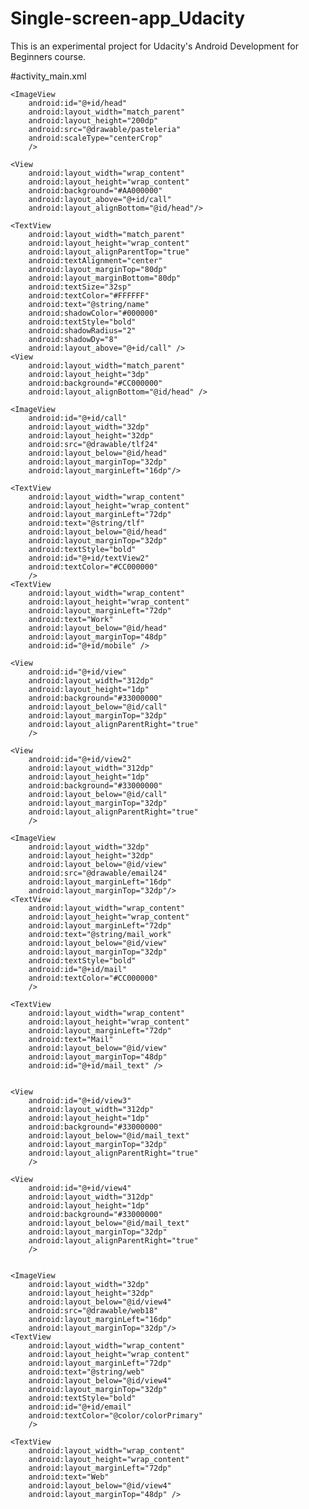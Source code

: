 # Single-screen-app_Udacity

This is an experimental project for Udacity's Android Development for Beginners course.

#activity_main.xml

<?xml version="1.0" encoding="utf-8"?>
<RelativeLayout xmlns:android="http://schemas.android.com/apk/res/android"
    xmlns:tools="http://schemas.android.com/tools"
    android:id="@+id/activity_main"
    android:layout_width="match_parent"
    android:layout_height="match_parent"
    tools:context="com.example.android.finalproject.MainActivity">

    <ImageView
        android:id="@+id/head"
        android:layout_width="match_parent"
        android:layout_height="200dp"
        android:src="@drawable/pasteleria"
        android:scaleType="centerCrop"
        />

    <View
        android:layout_width="wrap_content"
        android:layout_height="wrap_content"
        android:background="#AA000000"
        android:layout_above="@+id/call"
        android:layout_alignBottom="@id/head"/>

    <TextView
        android:layout_width="match_parent"
        android:layout_height="wrap_content"
        android:layout_alignParentTop="true"
        android:textAlignment="center"
        android:layout_marginTop="80dp"
        android:layout_marginBottom="80dp"
        android:textSize="32sp"
        android:textColor="#FFFFFF"
        android:text="@string/name"
        android:shadowColor="#000000"
        android:textStyle="bold"
        android:shadowRadius="2"
        android:shadowDy="8"
        android:layout_above="@+id/call" />
    <View
        android:layout_width="match_parent"
        android:layout_height="3dp"
        android:background="#CC000000"
        android:layout_alignBottom="@id/head" />

    <ImageView
        android:id="@+id/call"
        android:layout_width="32dp"
        android:layout_height="32dp"
        android:src="@drawable/tlf24"
        android:layout_below="@id/head"
        android:layout_marginTop="32dp"
        android:layout_marginLeft="16dp"/>

    <TextView
        android:layout_width="wrap_content"
        android:layout_height="wrap_content"
        android:layout_marginLeft="72dp"
        android:text="@string/tlf"
        android:layout_below="@id/head"
        android:layout_marginTop="32dp"
        android:textStyle="bold"
        android:id="@+id/textView2"
        android:textColor="#CC000000"
        />
    <TextView
        android:layout_width="wrap_content"
        android:layout_height="wrap_content"
        android:layout_marginLeft="72dp"
        android:text="Work"
        android:layout_below="@id/head"
        android:layout_marginTop="48dp"
        android:id="@+id/mobile" />

    <View
        android:id="@+id/view"
        android:layout_width="312dp"
        android:layout_height="1dp"
        android:background="#33000000"
        android:layout_below="@id/call"
        android:layout_marginTop="32dp"
        android:layout_alignParentRight="true"
        />

    <View
        android:id="@+id/view2"
        android:layout_width="312dp"
        android:layout_height="1dp"
        android:background="#33000000"
        android:layout_below="@id/call"
        android:layout_marginTop="32dp"
        android:layout_alignParentRight="true"
        />

    <ImageView
        android:layout_width="32dp"
        android:layout_height="32dp"
        android:layout_below="@id/view"
        android:src="@drawable/email24"
        android:layout_marginLeft="16dp"
        android:layout_marginTop="32dp"/>
    <TextView
        android:layout_width="wrap_content"
        android:layout_height="wrap_content"
        android:layout_marginLeft="72dp"
        android:text="@string/mail_work"
        android:layout_below="@id/view"
        android:layout_marginTop="32dp"
        android:textStyle="bold"
        android:id="@+id/mail"
        android:textColor="#CC000000"
        />

    <TextView
        android:layout_width="wrap_content"
        android:layout_height="wrap_content"
        android:layout_marginLeft="72dp"
        android:text="Mail"
        android:layout_below="@id/view"
        android:layout_marginTop="48dp"
        android:id="@+id/mail_text" />


    <View
        android:id="@+id/view3"
        android:layout_width="312dp"
        android:layout_height="1dp"
        android:background="#33000000"
        android:layout_below="@id/mail_text"
        android:layout_marginTop="32dp"
        android:layout_alignParentRight="true"
        />

    <View
        android:id="@+id/view4"
        android:layout_width="312dp"
        android:layout_height="1dp"
        android:background="#33000000"
        android:layout_below="@id/mail_text"
        android:layout_marginTop="32dp"
        android:layout_alignParentRight="true"
        />


    <ImageView
        android:layout_width="32dp"
        android:layout_height="32dp"
        android:layout_below="@id/view4"
        android:src="@drawable/web18"
        android:layout_marginLeft="16dp"
        android:layout_marginTop="32dp"/>
    <TextView
        android:layout_width="wrap_content"
        android:layout_height="wrap_content"
        android:layout_marginLeft="72dp"
        android:text="@string/web"
        android:layout_below="@id/view4"
        android:layout_marginTop="32dp"
        android:textStyle="bold"
        android:id="@+id/email"
        android:textColor="@color/colorPrimary"
        />

    <TextView
        android:layout_width="wrap_content"
        android:layout_height="wrap_content"
        android:layout_marginLeft="72dp"
        android:text="Web"
        android:layout_below="@id/view4"
        android:layout_marginTop="48dp" />


</RelativeLayout>


